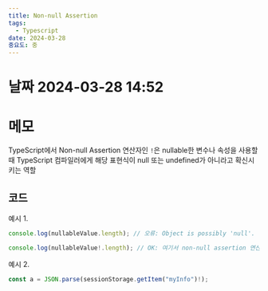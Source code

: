 ```yaml
---
title: Non-null Assertion
tags:
  - Typescript
date: 2024-03-28
중요도: 중
---
```

# 날짜  2024-03-28 14:52

# 메모


TypeScript에서 Non-null Assertion 연산자인 `!`은 nullable한 변수나 속성을 사용할 때 TypeScript 컴파일러에게 해당 표현식이 null 또는 undefined가 아니라고 확신시키는 역할

## 코드

예시 1.

```typescript
console.log(nullableValue.length); // 오류: Object is possibly 'null'.

```

```Typescript
console.log(nullableValue!.length); // OK: 여기서 non-null assertion 연산자를 사용하여 오류를 피할 수 있다.
```

예시 2.
```typescript
const a = JSON.parse(sessionStorage.getItem("myInfo")!);
```
